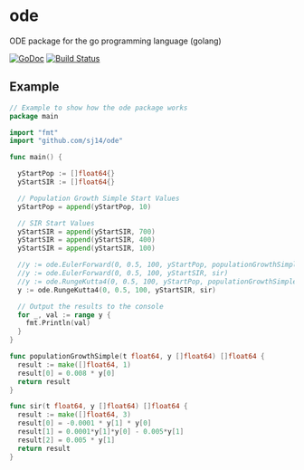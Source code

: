 ode
===

ODE package for the go programming language (golang)

[![GoDoc](https://godoc.org/github.com/sj14/ode?status.png)](https://godoc.org/github.com/sj14/ode) [![Build Status](https://travis-ci.org/sj14/ode.svg)](https://travis-ci.org/sj14/ode)

## Example
```go
// Example to show how the ode package works
package main

import "fmt"
import "github.com/sj14/ode"

func main() {

  yStartPop := []float64{}
  yStartSIR := []float64{}

  // Population Growth Simple Start Values
  yStartPop = append(yStartPop, 10)

  // SIR Start Values
  yStartSIR = append(yStartSIR, 700)
  yStartSIR = append(yStartSIR, 400)
  yStartSIR = append(yStartSIR, 100)

  //y := ode.EulerForward(0, 0.5, 100, yStartPop, populationGrowthSimple)
  //y := ode.EulerForward(0, 0.5, 100, yStartSIR, sir)
  //y := ode.RungeKutta4(0, 0.5, 100, yStartPop, populationGrowthSimple)
  y := ode.RungeKutta4(0, 0.5, 100, yStartSIR, sir)

  // Output the results to the console
  for _, val := range y {
    fmt.Println(val)
  }
}

func populationGrowthSimple(t float64, y []float64) []float64 {
  result := make([]float64, 1)
  result[0] = 0.008 * y[0]
  return result
}

func sir(t float64, y []float64) []float64 {
  result := make([]float64, 3)
  result[0] = -0.0001 * y[1] * y[0]
  result[1] = 0.0001*y[1]*y[0] - 0.005*y[1]
  result[2] = 0.005 * y[1]
  return result
}
```
